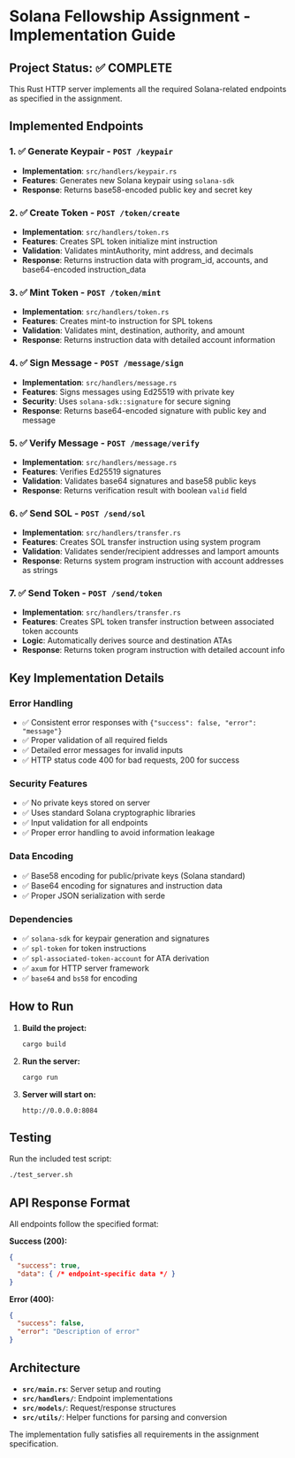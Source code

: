 # Solana Fellowship Assignment - Implementation Guide

## Project Status: ✅ COMPLETE

This Rust HTTP server implements all the required Solana-related endpoints as specified in the assignment.

## Implemented Endpoints

### 1. ✅ Generate Keypair - `POST /keypair`
- **Implementation**: `src/handlers/keypair.rs`
- **Features**: Generates new Solana keypair using `solana-sdk`
- **Response**: Returns base58-encoded public key and secret key

### 2. ✅ Create Token - `POST /token/create`
- **Implementation**: `src/handlers/token.rs`
- **Features**: Creates SPL token initialize mint instruction
- **Validation**: Validates mintAuthority, mint address, and decimals
- **Response**: Returns instruction data with program_id, accounts, and base64-encoded instruction_data

### 3. ✅ Mint Token - `POST /token/mint`
- **Implementation**: `src/handlers/token.rs`
- **Features**: Creates mint-to instruction for SPL tokens
- **Validation**: Validates mint, destination, authority, and amount
- **Response**: Returns instruction data with detailed account information

### 4. ✅ Sign Message - `POST /message/sign`
- **Implementation**: `src/handlers/message.rs`
- **Features**: Signs messages using Ed25519 with private key
- **Security**: Uses `solana-sdk::signature` for secure signing
- **Response**: Returns base64-encoded signature with public key and message

### 5. ✅ Verify Message - `POST /message/verify`
- **Implementation**: `src/handlers/message.rs`
- **Features**: Verifies Ed25519 signatures
- **Validation**: Validates base64 signatures and base58 public keys
- **Response**: Returns verification result with boolean `valid` field

### 6. ✅ Send SOL - `POST /send/sol`
- **Implementation**: `src/handlers/transfer.rs`
- **Features**: Creates SOL transfer instruction using system program
- **Validation**: Validates sender/recipient addresses and lamport amounts
- **Response**: Returns system program instruction with account addresses as strings

### 7. ✅ Send Token - `POST /send/token`
- **Implementation**: `src/handlers/transfer.rs`
- **Features**: Creates SPL token transfer instruction between associated token accounts
- **Logic**: Automatically derives source and destination ATAs
- **Response**: Returns token program instruction with detailed account info

## Key Implementation Details

### Error Handling
- ✅ Consistent error responses with `{"success": false, "error": "message"}`
- ✅ Proper validation of all required fields
- ✅ Detailed error messages for invalid inputs
- ✅ HTTP status code 400 for bad requests, 200 for success

### Security Features
- ✅ No private keys stored on server
- ✅ Uses standard Solana cryptographic libraries
- ✅ Input validation for all endpoints
- ✅ Proper error handling to avoid information leakage

### Data Encoding
- ✅ Base58 encoding for public/private keys (Solana standard)
- ✅ Base64 encoding for signatures and instruction data
- ✅ Proper JSON serialization with serde

### Dependencies
- ✅ `solana-sdk` for keypair generation and signatures
- ✅ `spl-token` for token instructions
- ✅ `spl-associated-token-account` for ATA derivation
- ✅ `axum` for HTTP server framework
- ✅ `base64` and `bs58` for encoding

## How to Run

1. **Build the project:**
   ```bash
   cargo build
   ```

2. **Run the server:**
   ```bash
   cargo run
   ```

3. **Server will start on:**
   ```
   http://0.0.0.0:8084
   ```

## Testing

Run the included test script:
```bash
./test_server.sh
```

## API Response Format

All endpoints follow the specified format:

**Success (200):**
```json
{
  "success": true,
  "data": { /* endpoint-specific data */ }
}
```

**Error (400):**
```json
{
  "success": false,
  "error": "Description of error"
}
```

## Architecture

- **`src/main.rs`**: Server setup and routing
- **`src/handlers/`**: Endpoint implementations
- **`src/models/`**: Request/response structures
- **`src/utils/`**: Helper functions for parsing and conversion

The implementation fully satisfies all requirements in the assignment specification.
